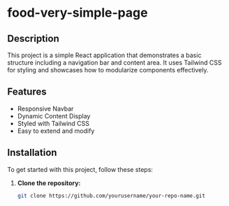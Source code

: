 ﻿# food-very-simple-page
 
## Description

This project is a simple React application that demonstrates a basic structure including a navigation bar and content area. It uses Tailwind CSS for styling and showcases how to modularize components effectively.

## Features

- Responsive Navbar
- Dynamic Content Display
- Styled with Tailwind CSS
- Easy to extend and modify

## Installation

To get started with this project, follow these steps:

1. **Clone the repository:**
   ```bash
   git clone https://github.com/yourusername/your-repo-name.git
